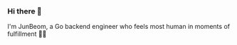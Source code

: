 ### Hi there 👋  
I'm JunBeom, a Go backend engineer who feels most human in moments of fulfillment 🕺🏼